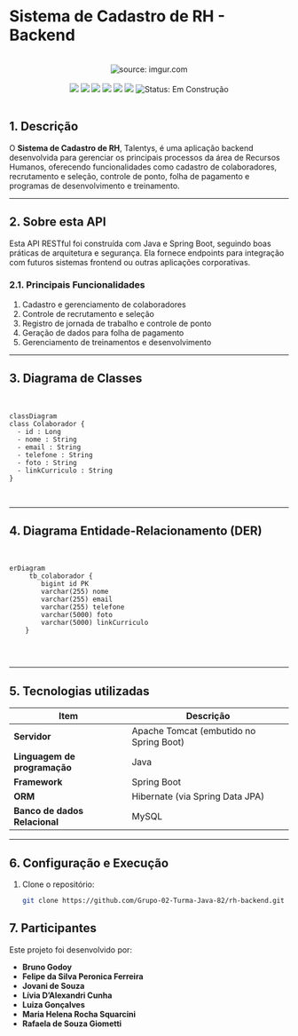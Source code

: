 # Sistema de Cadastro de RH - Backend

<br />

<div align="center">
    <img src="https://i.imgur.com/w8tTOuT.png" title="source: imgur.com" /> 
</div>

<br />

<div align="center">
  <img src="https://img.shields.io/github/languages/top/rafaelq80/blogpessoal_spring_t82?style=flat-square" />
  <img src="https://img.shields.io/github/repo-size/rafaelq80/blogpessoal_spring_t82?style=flat-square" />
  <img src="https://img.shields.io/github/languages/count/rafaelq80/blogpessoal_spring_t82?style=flat-square" />
  <img src="https://img.shields.io/github/last-commit/rafaelq80/blogpessoal_spring_t82?style=flat-square" />
  <img src="https://img.shields.io/github/issues/rafaelq80/blogpessoal_spring_t82?style=flat-square" />
  <img src="https://img.shields.io/github/issues-pr/rafaelq80/blogpessoal_spring_t82?style=flat-square" />
  <img src="https://img.shields.io/badge/status-construção-yellow" alt="Status: Em Construção">

</div>

<br />


## 1. Descrição

O **Sistema de Cadastro de RH**, Talentys, é uma aplicação backend desenvolvida para gerenciar os principais processos da área de Recursos Humanos, oferecendo funcionalidades como cadastro de colaboradores, recrutamento e seleção, controle de ponto, folha de pagamento e programas de desenvolvimento e treinamento.

------

## 2. Sobre esta API

Esta API RESTful foi construída com Java e Spring Boot, seguindo boas práticas de arquitetura e segurança. Ela fornece endpoints para integração com futuros sistemas frontend ou outras aplicações corporativas.

### 2.1. Principais Funcionalidades

1. Cadastro e gerenciamento de colaboradores  
2. Controle de recrutamento e seleção  
3. Registro de jornada de trabalho e controle de ponto  
4. Geração de dados para folha de pagamento  
5. Gerenciamento de treinamentos e desenvolvimento  

------

## 3. Diagrama de Classes

<br />

```mermaid
classDiagram
class Colaborador {
  - id : Long
  - nome : String
  - email : String
  - telefone : String
  - foto : String
  - linkCurriculo : String
}

```

<br />

------

## 4. Diagrama Entidade-Relacionamento (DER)

<br />

```mermaid
erDiagram
     tb_colaborador {
        bigint id PK
        varchar(255) nome
        varchar(255) email
        varchar(255) telefone
        varchar(5000) foto
        varchar(5000) linkCurriculo  
    }
    
```

<br />

------

## 5. Tecnologias utilizadas

| Item                          | Descrição     |
|-------------------------------|---------------|
| **Servidor**                  | Apache Tomcat (embutido no Spring Boot) |
| **Linguagem de programação**  | Java          |
| **Framework**                 | Spring Boot   |
| **ORM**                       | Hibernate (via Spring Data JPA) |
| **Banco de dados Relacional** | MySQL         |

------

## 6. Configuração e Execução

1. Clone o repositório:  
   ```bash
   git clone https://github.com/Grupo-02-Turma-Java-82/rh-backend.git

## 7. Participantes

Este projeto foi desenvolvido por:

- **Bruno Godoy**  
- **Felipe da Silva Peronica Ferreira**  
- **Jovani de Souza**  
- **Lívia D’Alexandri Cunha**  
- **Luiza Gonçalves**  
- **Maria Helena Rocha Squarcini**  
- **Rafaela de Souza Giometti**
